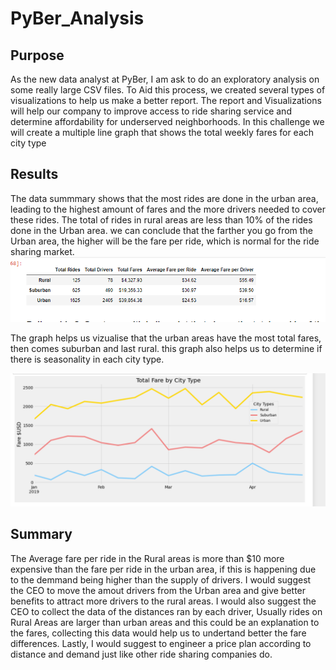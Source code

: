 # PyBer_Analysis
## Purpose
As the new data analyst at PyBer, I am ask to do an exploratory analysis on some really large CSV files. To Aid this process, we created several types of visualizations to help us make a better report. The report and Visualizations will help our company to improve access to ride sharing service and determine affordability for underserved neighborhoods. In this challenge we will create a multiple line graph that shows the total weekly fares for each city type
## Results
The data summmary shows that the most rides are done in the urban area, leading to the highest amount of fares and the more drivers needed to cover these rides. The total of rides in rural areas are less than 10% of the rides done in the Urban area. we can conclude that the farther you go from the Urban area, the higher will be the fare per ride, which is normal for the ride sharing market.
![PyBer_fare_summary.png](Resources/PyBer_fare_summary.png)

The graph helps us vizualise that the urban areas have the most total fares, then comes suburban and last rural. this graph also helps us to determine if there is seasonality in each city type.

![Total_fare_by_type.png](Resources/Total_fare_by_type.png)
## Summary
The Average fare per ride in the Rural areas is more than $10 more expensive than the fare per ride in the urban area, if this is happening due to the demmand being higher than the supply of drivers. I would suggest the CEO to move the amout drivers from the Urban area and give better benefits to attract more drivers to the rural areas. I would also suggest the CEO to collect the data of the distances ran by each driver, Usually rides on Rural Areas are larger than urban areas and this could be an explanation to the fares, collecting this data would help us to undertand better the fare differences. Lastly, I would suggest to engineer a price plan according to distance and demand just like other ride sharing companies do.
